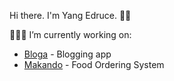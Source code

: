 Hi there. I'm Yang Edruce. 👋🏻

👩🏻‍💻 I’m currently working on:
- [Bloga](https://github.com/yangedruce/bloga) - Blogging app
- [Makando](https://github.com/yangedruce/makando) - Food Ordering System
